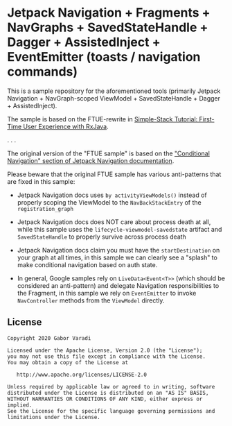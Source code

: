 # Jetpack Navigation + Fragments + NavGraphs + SavedStateHandle + Dagger + AssistedInject + EventEmitter (toasts / navigation commands)

This is a sample repository for the aforementioned tools (primarily Jetpack Navigation + NavGraph-scoped ViewModel + SavedStateHandle + Dagger + AssistedInject).

The sample is based on the FTUE-rewrite in [Simple-Stack Tutorial: First-Time User Experience with RxJava](https://github.com/Zhuinden/simple-stack-tutorials/tree/93554f7000efe49fca39de7ca707eb6843a5eaf8/app/src/main/java/com/zhuinden/simplestacktutorials/steps/step_9).

. . .

The original version of the "FTUE sample" is based on the ["Conditional Navigation" section of Jetpack Navigation documentation](https://developer.android.com/guide/navigation/navigation-conditional#first-time_user_experience).

Please beware that the original FTUE sample has various anti-patterns that are fixed in this sample:

- Jetpack Navigation docs uses `by activityViewModels()` instead of properly scoping the ViewModel to the `NavBackStackEntry` of the `registration_graph`

- Jetpack Navigation docs does NOT care about process death at all, while this sample uses the `lifecycle-viewmodel-savedstate` artifact and `SavedStateHandle` to properly survive across process death

- Jetpack Navigation docs claim you must have the `startDestination` on your graph at all times, in this sample we can clearly see a "splash" to make conditional navigation based on auth state.

- In general, Google samples rely on `LiveData<Event<T>>` (which should be considered an anti-pattern) and delegate Navigation responsibilities to the Fragment, in this sample we rely on `EventEmitter` to invoke `NavController` methods from the `ViewModel` directly.

## License

    Copyright 2020 Gabor Varadi

    Licensed under the Apache License, Version 2.0 (the "License");
    you may not use this file except in compliance with the License.
    You may obtain a copy of the License at

       http://www.apache.org/licenses/LICENSE-2.0

    Unless required by applicable law or agreed to in writing, software
    distributed under the License is distributed on an "AS IS" BASIS,
    WITHOUT WARRANTIES OR CONDITIONS OF ANY KIND, either express or implied.
    See the License for the specific language governing permissions and
    limitations under the License.
